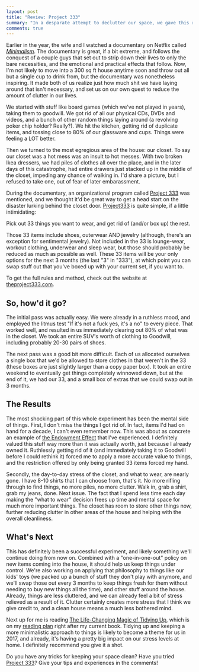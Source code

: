 ```yaml
---
layout: post
title: "Review: Project 333"
summary: "In a desparate attempt to declutter our space, we gave this radical program a try. Game changer, for sure."
comments: true
---
```


Earlier in the year, the wife and I watched a documentary on Netflix called _[Minimalism][mindoc]_. The documentary is great, if a bit extreme, and follows the conquest of a couple guys that set out to strip down their lives to only the bare necessities, and the emotional and practical effects that follow. Now, I'm not likely to move into a 300 sq ft house anytime soon and throw out all but a single cup to drink from, but the documentary was nonetheless inspiring. It made both of us realize just how much shit we have laying around that isn't necessary, and set us on our own quest to reduce the amount of clutter in our lives. 

We started with stuff like board games (which we've not played in years), taking them to goodwill. We got rid of all our physical CDs, DVDs and videos, and a bunch of other random things laying around (a revolving poker chip holder? Really?). We hit the kitchen, getting rid of duplicate items, and tossing close to 80% of our glassware and cups. Things were feeling a LOT better.

Then we turned to the most egregious area of the house: our closet. To say our closet was a hot mess was an insult to hot messes. With two broken Ikea dressers, we had piles of clothes all over the place, and in the later days of this catastrophe, had entire drawers just stacked up in the middle of the closet, impeding any chance of walking in. I'd share a picture, but I refused to take one, out of fear of later embarassment. 

During the documentary, an organizational program called [Project 333][333] was mentioned, and we thought it'd be great way to get a head start on the disaster lurking behind the closet door. [Project333][333] is quite simple, if a little intimidating:

Pick out 33 things you want to wear, and get rid of (and/or box up) the rest. 

Those 33 items include shoes, outerwear AND jewelry (although, there's an exception for sentimental jewelry). Not included in the 33 is lounge-wear, workout clothing, underwear and sleep wear, but those should probably be reduced as much as possible as well. These 33 items will be your only options for the next 3 months (the last "3" in "333"), at which point you can swap stuff out that you've boxed up with your current set, if you want to.

To get the full rules and method, check out the website at [theproject333.com][333].

## So, how'd it go? 

The initial pass was actually easy. We were already in a ruthless mood, and employed the litmus test "If it's not a fuck yes, it's a no" to every piece. That worked well, and resulted in us immediately clearing out 80% of what was in the closet. We took an entire SUV's worth of clothing to Goodwill, including probably 20-30 pairs of shoes.

The next pass was a good bit more difficult. Each of us allocated ourselves a single box that we'd be allowed to store clothes in that weren't in the 33 (these boxes are just slightly larger than a copy paper box). It took an entire weekend to eventually get things completely winnowed down, but at the end of it, we had our 33, and a small box of extras that we could swap out in 3 months.

## The Results

The most shocking part of this whole experiment has been the mental side of things. First, I don't miss the things I got rid of. In fact, items I'd had on hand for a decade, I can't even remember now. This was about as concrete an example of [the Endowment Effect][endowment] that I've experienced. I definitely valued this stuff way more than it was actually worth, just because I already owned it. Ruthlessly getting rid of it (and immediately taking it to Goodwill before I could rethink it) forced me to apply a more accurate value to things, and the restriction offered by only being granted 33 items forced my hand.

Secondly, the day-to-day stress of the closet, and what to wear, are nearly gone. I have 8-10 shirts that I can choose from, that's it. No more rifling through to find things, no more piles, no more clutter. Walk in, grab a shirt, grab my jeans, done. Next issue. The fact that I spend less time each day making the "what to wear" decision frees up time and mental space for much more important things. The closet has room to store other things now, further reducing clutter in other areas of the house and helping with the overall cleanliness. 

## What's Next

This has definitely been a successful experiment, and likely something we'll continue doing from now on. Combined with a "one-in-one-out" policy on new items coming into the house, it should help us keep things under control. We're also working on applying that philosophy to things like our kids' toys (we packed up a bunch of stuff they don't play with anymore, and we'll swap those out every 3 months to keep things fresh for them without needing to buy new things all the time), and other stuff around the house. Already, things are less cluttered, and we can already feel a bit of stress relieved as a result of it. Clutter certainly creates more stress that I think we give credit to, and a clean house means a much less bothered mind. 

Next up for me is reading [The Life-Changing Magic of Tidying Up][tidybook], which is on my [reading plan][readingplan] right after my current book. Tidying up and keeping a more minimalistic approach to things is likely to become a theme for us in 2017, and already, it's having a pretty big impact on our stress levels at home. I definitely recommend you give it a shot. 

Do you have any tricks for keeping your space clean? Have you tried [Project 333][333]? Give your tips and experiences in the comments!

[mindoc]: http://minimalismfilm.com/watch/
[333]: http://bemorewithless.com/project-333/
[endowment]: https://en.wikipedia.org/wiki/Endowment_effect
[tidybook]: http://amzn.to/2lgmr76
[readingplan]: https://docs.google.com/spreadsheets/d/1F0EXexB1JcEaQT29bbtykLhlK_3BxeS_MtO6NTOkDIw/edit#gid=0

